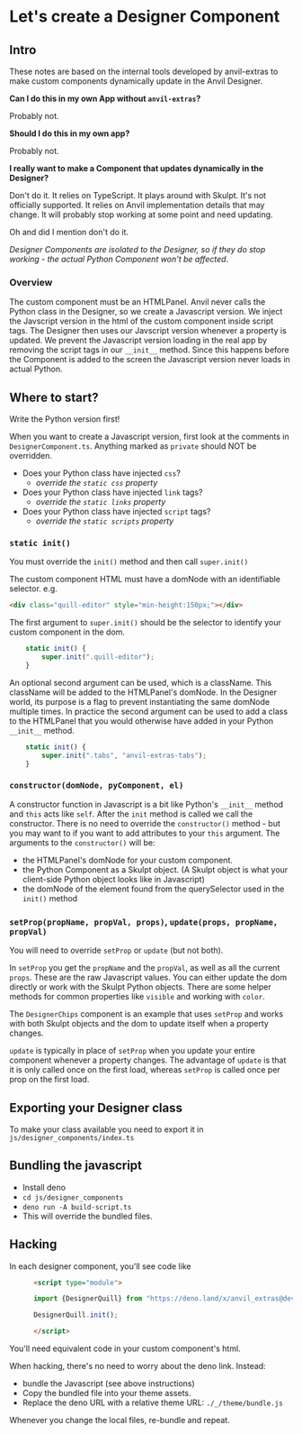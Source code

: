 # Let's create a Designer Component


## Intro

These notes are based on the internal tools developed by anvil-extras to make custom components dynamically update in the Anvil Designer.

**Can I do this in my own App without `anvil-extras`?**

Probably not.

**Should I do this in my own app?**

Probably not.


**I really want to make a Component that updates dynamically in the Designer?**

Don't do it.
It relies on TypeScript.
It plays around with Skulpt.
It's not officially supported.
It relies on Anvil implementation details that may change.
It will probably stop working at some point and need updating.

Oh and did I mention don't do it.


*Designer Components are isolated to the Designer, so if they do stop working - the actual Python Component won't be affected*.

### Overview

The custom component must be an HTMLPanel.
Anvil never calls the Python class in the Designer, so we create a Javascript version.
We inject the Javscript version in the html of the custom component inside script tags.
The Designer then uses our Javscript version whenever a property is updated.
We prevent the Javascript version loading in the real app by removing the script tags in our `__init__` method.
Since this happens before the Component is added to the screen the Javascript version never loads in actual Python.


## Where to start?

Write the Python version first!

When you want to create a Javascript version, first look at the comments in `DesignerComponent.ts`.
Anything marked as `private` should NOT be overridden.

- Does your Python class have injected `css`?
  - *override the `static css` property*
- Does your Python class have injected `link` tags?
  - *override the `static links` property*
- Does your Python class have injected `script` tags?
  - *override the `static scripts` property*


### `static init()`

You must override the `init()` method and then call `super.init()`

The custom component HTML must have a domNode with an identifiable selector.
e.g.

```html
<div class="quill-editor" style="min-height:150px;"></div>
```

The first argument to `super.init()` should be the selector to identify your custom component in the dom.
```typescript
    static init() {
        super.init(".quill-editor");
    }
```

An optional second argument can be used, which is a className. This className will be added to the HTMLPanel's domNode.
In the Designer world, its purpose is a flag to prevent instantiating the same domNode multiple times.
In practice the second argument can be used to add a class to the HTMLPanel that you would otherwise have added in your Python `__init__` method.

```typescript
    static init() {
        super.init(".tabs", "anvil-extras-tabs");
    }
```


### `constructor(domNode, pyComponent, el)`

A constructor function in Javascript is a bit like Python's `__init__` method and `this` acts like `self`.
After the `init` method is called we call the constructor.
There is no need to override the `constructor()` method - but you may want to if you want to add attributes to your `this` argument.
The arguments to the `constructor()` will be:
- the HTMLPanel's domNode for your custom component.
- the Python Component as a Skulpt object.
  (A Skulpt object is what your client-side Python object looks like in Javascript)
- the domNode of the element found from the querySelector used in the `init()` method


### `setProp(propName, propVal, props)`, `update(props, propName, propVal)`

You will need to override `setProp` or `update` (but not both).

In `setProp` you get the `propName` and the `propVal`, as well as all the current `props`.
These are the raw Javascript values.
You can either update the dom directly or work with the Skulpt Python objects.
There are some helper methods for common properties like `visible` and working with `color`.

The `DesignerChips` component is an example that uses `setProp` and works with both Skulpt objects and the dom to update itself when a property changes.

`update` is typically in place of `setProp` when you update your entire component whenever a property changes.
The advantage of `update` is that it is only called once on the first load, whereas `setProp` is called once per prop on the first load.


## Exporting your Designer class

To make your class available you need to export it in `js/designer_components/index.ts`

## Bundling the javascript
- Install deno
- `cd js/designer_components`
- `deno run -A build-script.ts`
- This will override the bundled files.



## Hacking

In each designer component, you'll see code like

```html
      <script type="module">

      import {DesignerQuill} from "https://deno.land/x/anvil_extras@dev-1.8.2/js/designer_components/bundle.min.js";

      DesignerQuill.init();

      </script>
```

You'll need equivalent code in your custom component's html.

When hacking, there's no need to worry about the deno link. Instead:
- bundle the Javascript (see above instructions)
- Copy the bundled file into your theme assets.
- Replace the deno URL with a relative theme URL: `./_/theme/bundle.js`

Whenever you change the local files, re-bundle and repeat.
